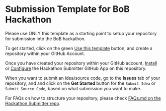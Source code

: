 # Submission Template for BoB Hackathon

Please use ONLY this template as a starting point to setup your repository for submission into the BoB hackathon.

To get started, click on the green [Use this template](https://github.com/bob-hackathon/submission-template/generate) button, and create a repository within your GitHub Account.

Once you have created your repository within your GitHub account, [Install](https://github.com/bob-hackathon/hackathon-submitter#install) or [Configure](https://github.com/bob-hackathon/hackathon-submitter#configure) the Hackathon Submitter GitHub App on this repository.

When you want to submit an idea/source code, go to the **Issues** tab of your repository, and and click on the **Get Started** button for the `Submit Idea` or `Submit Source Code`, based on what submission you want to make.

For FAQs on how to structure your repository, please check [FAQs.md on the Hackathon Submitter repo](https://github.com/bob-hackathon/hackathon-submitter/blob/main/FAQ.md).
